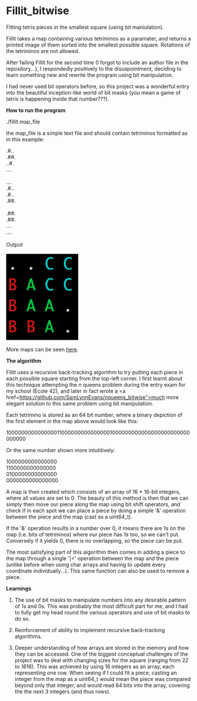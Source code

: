 # Fillit_bitwise
Fitting tetris pieces in the smallest square (using bit maniulation).

Fillit takes a map containing various tetriminos as a paramater, and returns a printed image of them sorted into the smallest possible square. Rotations of the tetriminos are not allowed.

After failing Fillit for the second time (I forgot to include an author file in the repository...), I respondedly positively to the dissapointment, deciding to learn something new and rewrite the program using bit manipulation.

I had never used bit operators before, so this project was a wonderful entry into the beautiful inception-like world of bit masks (you mean a game of tetris is happening inside that number???).

<b>How to run the program</b>

./fillit map_file

the map_file is a simple text file and should contain tetriminos formatted as in this example:

.#..<br/>
.##.<br/>
..#.<br/>
....<br/>
<br/>
....<br/>
.#..<br/>
.#..<br/>
.##.<br/>
<br/>
.##.<br/>
.##.<br/>
....<br/>
....<br/>
<br/>
Output<br/><br/>
<img src="https://github.com/SamLynnEvans/Fillit_bitwise/blob/master/output_example.png"/>

More maps can be seen <a href="https://github.com/miniponps/42-Fillit/tree/master/map">here</a>.

<b>The algorithm</b>

Fillit uses a recursive back-tracking algorithm to try putting each piece in each possible square starting from the top-left corner. I first learnt about this technique attempting the n queens problem during the entry exam for my school (Ecole 42), and later in fact wrote a <a href=https://github.com/SamLynnEvans/nqueens_bitwise">much more elegant solution</a> to this same problem using bit manipulation.

Each tetrimino is stored as an 64 bit number, where a binary depiction of the first element in the map above would look like this:

1000000000000000110000000000000001000000000000000000000000000000

Or the same number shown more intutitively:

1000000000000000<br/>
1100000000000000<br/>
0100000000000000<br/>
0000000000000000<br/>

A map is then created which consists of an array of 16 * 16-bit integers, where all values are set to 0. The beauty of this method is then that we can simply then move our piece along the map using bit shift operators, and check if in each spot we can place a piece by doing a simple '&' operation between the piece and the map (cast as a uint64_t). 

If the '&' operation results in a number over 0, it means there are 1s on the map (i.e. bits of tetriminos) where our piece has 1s too, so we can't put. Conversely if it yields 0, there is no overlapping, so the piece can be put.

The most satisfying part of this algorithm then comes in adding a piece to the map through a single '|=' operation between the map and the piece (unlike before when using char arrays and having to update every coordinate individually...). This same function can also be used to remove a piece.

<b>Learnings</b>

1. The use of bit masks to manipulate numbers into any desirable pattern of 1s and 0s. This was probably the most difficult part for me, and I had to fully get my head round the various operators and use of bit masks to do so.

2. Reinforcement of ability to implement recursive back-tracking algorithms.

3. Deeper understanding of how arrays are stored in the memory and how they can be accessed. One of the biggest conceptual challenges of the project was to deal with changing sizes for the square (ranging from 2*2 to 16*16). This was achieved by using 16 integers as an array, each representing one row. When seeing if I could fit a piece, casting an integer from the map as a uint64_t would mean the piece was compared beyond only that integer, and would read 64 bits into the array, covering the the next 3 integers (and thus rows). 
